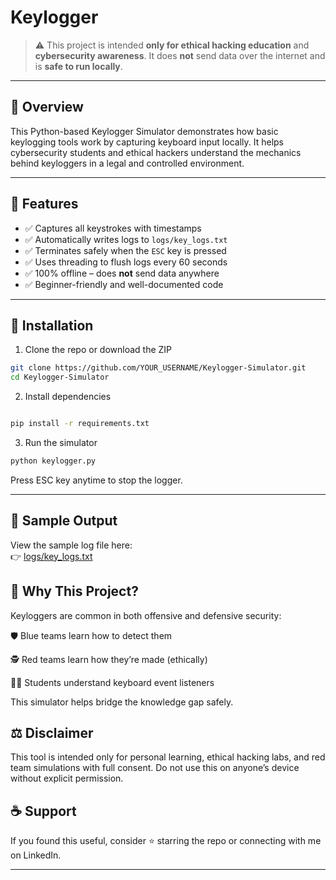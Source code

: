 # Keylogger 

> ⚠️ This project is intended **only for ethical hacking education** and **cybersecurity awareness**. It does **not** send data over the internet and is **safe to run locally**.

---

## 📌 Overview

This Python-based Keylogger Simulator demonstrates how basic keylogging tools work by capturing keyboard input locally. It helps cybersecurity students and ethical hackers understand the mechanics behind keyloggers in a legal and controlled environment.

---

## 🚀 Features

- ✅ Captures all keystrokes with timestamps
- ✅ Automatically writes logs to `logs/key_logs.txt`
- ✅ Terminates safely when the `ESC` key is pressed
- ✅ Uses threading to flush logs every 60 seconds
- ✅ 100% offline – does **not** send data anywhere
- ✅ Beginner-friendly and well-documented code

---

## 🔧 Installation

1. Clone the repo or download the ZIP
```bash
git clone https://github.com/YOUR_USERNAME/Keylogger-Simulator.git
cd Keylogger-Simulator
```
2. Install dependencies

```bash

pip install -r requirements.txt
```
3. Run the simulator

```bash
python keylogger.py
```
Press ESC key anytime to stop the logger.

---

## 📂 Sample Output

View the sample log file here:  
👉 [logs/key_logs.txt](https://github.com/lvb05/Keylogger/blob/main/logs/key_logs.txt)


## 🧠 Why This Project?
Keyloggers are common in both offensive and defensive security:

🛡️ Blue teams learn how to detect them

🕵️ Red teams learn how they’re made (ethically)

🧑‍🎓 Students understand keyboard event listeners

This simulator helps bridge the knowledge gap safely.

## ⚖️ Disclaimer
This tool is intended only for personal learning, ethical hacking labs, and red team simulations with full consent.
Do not use this on anyone’s device without explicit permission.


## ☕ Support
If you found this useful, consider ⭐ starring the repo or connecting with me on LinkedIn.


---
